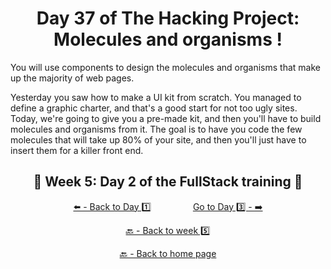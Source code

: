 <h1 align="center">Day 37 of The Hacking Project: Molecules and organisms !</h1>

You will use components to design the molecules and organisms that make up the majority of web pages.

Yesterday you saw how to make a UI kit from scratch. You managed to define a graphic charter, and that's a good start for not too ugly sites. Today, we're going to give you a pre-made kit, and then you'll have to build molecules and organisms from it. The goal is to have you code the few molecules that will take up 80% of your site, and then you'll just have to insert them for a killer front end.

<h2 align="center">🎉 Week 5: Day 2 of the FullStack training 🎉</h2>

<div align="center">
  
  [⬅️ - Back to Day 1️⃣](https://github.com/BenjaminCharmes/THP_FullStack/tree/main/Week_5/Day_1)
  &nbsp;&nbsp;&nbsp;&nbsp;&nbsp;&nbsp;&nbsp;&nbsp;&nbsp;&nbsp;&nbsp;&nbsp;&nbsp;&nbsp;&nbsp;
  [Go to Day 3️⃣ - ➡️](https://github.com/BenjaminCharmes/THP_FullStack/tree/main/Week_5/Day_3)

</div>

<div align="center">

  [🔙 - Back to week 5️⃣](https://github.com/BenjaminCharmes/THP_FullStack/tree/main/Week_5)

  [🔙 - Back to home page](https://github.com/BenjaminCharmes/THP_FullStack)

</div>
